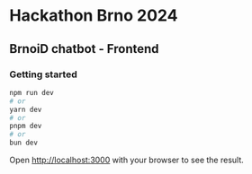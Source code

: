# Hackathon Brno 2024

## BrnoiD chatbot - Frontend

### Getting started

```bash
npm run dev
# or
yarn dev
# or
pnpm dev
# or
bun dev 
``` 

Open [http://localhost:3000](http://localhost:3000) with your browser to see the result.
